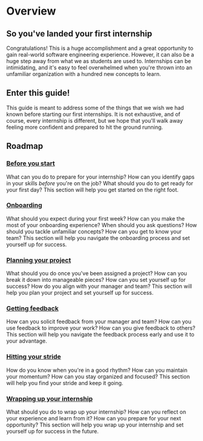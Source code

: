 # Overview


## So you've landed your first internship

Congratulations! This is a huge accomplishment and a great opportunity to gain real-world software engineering experience. However, it can also be a huge step away from what we as students are used to. Internships can be intimidating, and it's easy to feel overwhelmed when you're thrown into an unfamiliar organization with a hundred new concepts to learn.

## Enter this guide!

This guide is meant to address some of the things that we wish we had known before starting our first internships. It is not exhaustive, and of course, every internship is different, but we hope that you'll walk away feeling more confident and prepared to hit the ground running.

## Roadmap

### [Before you start](./1-before-you-start.md)

What can you do to prepare for your internship? How can you identify gaps in your skills *before* you're on the job? What should you do to get ready for your first day? This section will help you get started on the right foot.

### [Onboarding](./2-onboarding.md)

What should you expect during your first week? How can you make the most of your onboarding experience? When should you ask questions? How should you tackle unfamiliar concepts? How can you get to know your team? This section will help you navigate the onboarding process and set yourself up for success.

### [Planning your project](./3-planning-your-project.md)

What should you do once you've been assigned a project? How can you break it down into manageable pieces? How can you set yourself up for success? How do you align with your manager and team? This section will help you plan your project and set yourself up for success.

### [Getting feedback](./4-getting-feedback.md)

How can you solicit feedback from your manager and team? How can you use feedback to improve your work? How can you give feedback to others? This section will help you navigate the feedback process early and use it to your advantage.

### [Hitting your stride](./5-hitting-your-stride.md)

How do you know when you're in a good rhythm? How can you maintain your momentum? How can you stay organized and focused? This section will help you find your stride and keep it going.

### [Wrapping up your internship](./6-wrapping-up.md)

What should you do to wrap up your internship? How can you reflect on your experience and learn from it? How can you prepare for your next opportunity? This section will help you wrap up your internship and set yourself up for success in the future.